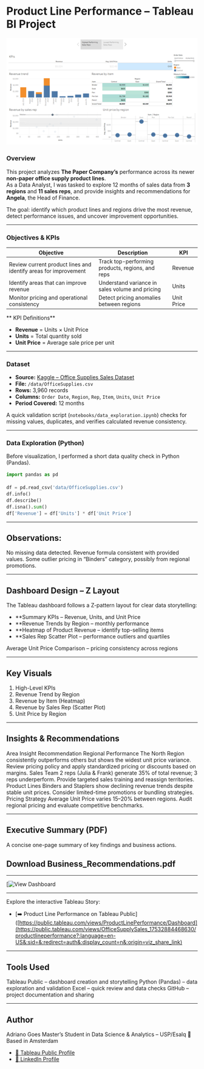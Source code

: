 # Product Line Performance – Tableau BI Project

![Header](/images/highest-performance-sales.png)

### Overview
This project analyzes **The Paper Company’s** performance across its newer **non-paper office supply product lines**.  
As a Data Analyst, I was tasked to explore 12 months of sales data from **3 regions** and **11 sales reps**, and provide insights and recommendations for **Angela**, the Head of Finance.

The goal: identify which product lines and regions drive the most revenue, detect performance issues, and uncover improvement opportunities.

---

### Objectives & KPIs

| Objective | Description | KPI |
|------------|--------------|-----|
| Review current product lines and identify areas for improvement | Track top-performing products, regions, and reps | Revenue |
| Identify areas that can improve revenue | Understand variance in sales volume and pricing | Units |
| Monitor pricing and operational consistency | Detect pricing anomalies between regions | Unit Price |

** KPI Definitions**

- **Revenue** = Units × Unit Price  
- **Units** = Total quantity sold  
- **Unit Price** = Average sale price per unit  

---

### Dataset
- **Source:** [Kaggle – Office Supplies Sales Dataset](https://www.kaggle.com/)
- **File:** `/data/OfficeSupplies.csv`
- **Rows:** 3,960 records  
- **Columns:** `Order Date`, `Region`, `Rep`, `Item`, `Units`, `Unit Price`  
- **Period Covered:** 12 months  

A quick validation script (`notebooks/data_exploration.ipynb`) checks for missing values, duplicates, and verifies calculated revenue consistency.

---

### Data Exploration (Python)
Before visualization, I performed a short data quality check in Python (Pandas).

```python
import pandas as pd

df = pd.read_csv('data/OfficeSupplies.csv')
df.info()
df.describe()
df.isna().sum()
df['Revenue'] = df['Units'] * df['Unit Price']
```
---

## Observations:

No missing data detected.
Revenue formula consistent with provided values.
Some outlier pricing in “Binders” category, possibly from regional promotions.

---

## Dashboard Design – Z Layout

The Tableau dashboard follows a Z-pattern layout for clear data storytelling:

- **Summary KPIs – Revenue, Units, and Unit Price
- **Revenue Trends by Region – monthly performance
- **Heatmap of Product Revenue – identify top-selling items
- **Sales Rep Scatter Plot – performance outliers and quartiles

Average Unit Price Comparison – pricing consistency across regions

---

## Key Visuals
1. High-Level KPIs
2. Revenue Trend by Region
3. Revenue by Item (Heatmap)
4. Revenue by Sales Rep (Scatter Plot)
5. Unit Price by Region

---

## Insights & Recommendations
Area	Insight	Recommendation
Regional Performance	The North Region consistently outperforms others but shows the widest unit price variance.	Review pricing policy and apply standardized pricing or discounts based on margins.
Sales Team	2 reps (Julia & Frank) generate 35% of total revenue; 3 reps underperform.	Provide targeted sales training and reassign territories.
Product Lines	Binders and Staplers show declining revenue trends despite stable unit prices.	Consider limited-time promotions or bundling strategies.
Pricing Strategy	Average Unit Price varies 15–20% between regions.	Audit regional pricing and evaluate competitive benchmarks.

---

## Executive Summary (PDF)

A concise one-page summary of key findings and business actions.
## Download Business_Recommendations.pdf

---

[![View Dashboard](https://public.tableau.com/views/ProductLinePerformance_17615596531690/ProductLinePerformance?:language=en-US&publish=yes&:sid=&:redirect=auth&:display_count=n&:origin=viz_share_link)

---

Explore the interactive Tableau Story:
- [➡️ Product Line Performance on Tableau Public]([https://public.tableau.com/views/ProductLinePerformance/Dashboard](https://public.tableau.com/views/OfficeSupplySales_17532884468630/productlineperformance?:language=en-US&:sid=&:redirect=auth&:display_count=n&:origin=viz_share_link)
---

## Tools Used

Tableau Public – dashboard creation and storytelling
Python (Pandas) – data exploration and validation
Excel – quick review and data checks
GitHub – project documentation and sharing

---

## Author

Adriano Goes
Master’s Student in Data Science & Analytics – USP/Esalq
📍 Based in Amsterdam
- [🔗 Tableau Public Profile](https://public.tableau.com/app/profile/adriano.goes/vizzes)  
- [🔗 LinkedIn Profile](https://www.linkedin.com/in/adrianonerigoes/)
